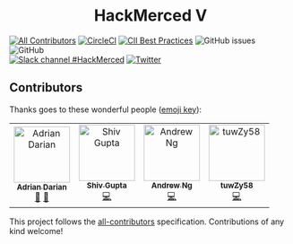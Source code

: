 <p align="center">
 <!--<img src="https://raw.githubusercontent.com/HackMerced/HackMerced-V/master/logo.png" width="235">-->
  <h1 align="center">HackMerced V</h1>
</p>

[![All Contributors](https://img.shields.io/badge/all_contributors-4-orange.svg?style=flat-square)](#contributors)
[![CircleCI](https://circleci.com/gh/HackMerced/HackMerced-V.svg?style=svg)](https://circleci.com/gh/HackMerced/HackMerced-V)
[![CII Best Practices](https://bestpractices.coreinfrastructure.org/projects/2901/badge)](https://bestpractices.coreinfrastructure.org/projects/2901)
![GitHub issues](https://img.shields.io/github/issues-raw/HackMerced/HackMerced-V.svg?style=plastic)
![GitHub](https://img.shields.io/github/license/HackMerced/HackMerced-V.svg?style=plastic)
<br/>
[![Slack channel #HackMerced](https://img.shields.io/badge/slack-hackmerced-brightgreen.svg?logo=slack?style=plastic)](https://hackmerced2019.slack.com)
[![Twitter](https://img.shields.io/badge/twitter-@hackmerced-blue.svg?style=plastic)](https://twitter.com/hackmerced)

## Contributors

Thanks goes to these wonderful people ([emoji key](https://allcontributors.org/docs/en/emoji-key)):

<!-- ALL-CONTRIBUTORS-LIST:START - Do not remove or modify this section -->
<!-- prettier-ignore -->
<table>
  <tr>
    <td align="center"><a href="http://linkedin.com/in/adriandarian/"><img src="https://avatars0.githubusercontent.com/u/23567187?v=4" width="100px;" alt="Adrian Darian"/><br /><sub><b>Adrian Darian</b></sub></a><br /><a href="#review-adriandarian" title="Reviewed Pull Requests">👀</a> <a href="#projectManagement-adriandarian" title="Project Management">📆</a></td>
    <td align="center"><a href="http://shivgupta.xyz"><img src="https://avatars3.githubusercontent.com/u/15200155?v=4" width="100px;" alt="Shiv Gupta"/><br /><sub><b>Shiv Gupta</b></sub></a><br /><a href="https://github.com/HackMerced/HackMerced-V/commits?author=shiv248" title="Code">💻</a></td>
    <td align="center"><a href="https://github.com/AndrewCNg24"><img src="https://avatars3.githubusercontent.com/u/50030044?v=4" width="100px;" alt="Andrew Ng"/><br /><sub><b>Andrew Ng</b></sub></a><br /><a href="https://github.com/HackMerced/HackMerced-V/commits?author=AndrewCNg24" title="Code">💻</a></td>
    <td align="center"><a href="https://github.com/tuwZy58"><img src="https://avatars2.githubusercontent.com/u/51281084?v=4" width="100px;" alt="tuwZy58"/><br /><sub><b>tuwZy58</b></sub></a><br /><a href="https://github.com/HackMerced/HackMerced-V/commits?author=tuwZy58" title="Code">💻</a></td>
  </tr>
</table>

<!-- ALL-CONTRIBUTORS-LIST:END -->

This project follows the [all-contributors](https://github.com/all-contributors/all-contributors) specification. Contributions of any kind welcome!
